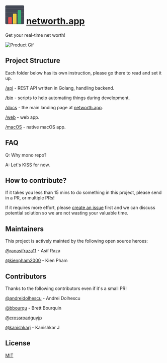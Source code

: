 # ![networth.app logo](landing/assets/img/networth.app-logo.png "networth.app logo") [networth.app](https://networth.app)

Get your real-time net worth!

![Product Gif](https://s3.amazonaws.com/creativetim_bucket/github/gif/black-dashboard.gif)

## Project Structure

Each folder below has its own instruction, please go there to read and set it up.

[/api](api/) - REST API written in Golang, handling backend.

[/bin](bin/) - scripts to help automating things during development.

[/docs](docs/) - the main landing page at [networth.app](https://networth.app).

[/web](web/) - web app.

[/macOS](macOS/) - native macOS app.

## FAQ

Q: Why mono repo?

A: Let's KISS for now.


## How to contribute?

If it takes you less than 15 mins to do something in this project, please send in a PR, or multiple PRs!

If it requires more effort, please [create an issue](https://github.com/networth-app/networth/issues/new) first and we can discuss potential solution so we are not wasting your valuable time.

## Maintainers

This project is actively mainted by the following open source heroes:

[@raoasifraza11](https://github.com/raoasifraza11) - Asif Raza

[@kienpham2000](https://github.com/kienpham2000) - Kien Pham

## Contributors

Thanks to the following contributors even if it's a small PR!

[@andreidolhescu](https://github.com/andreidolhescu) - Andrei Dolhescu

[@bbourqu](https://github.com/bbourqu) - Brett Bourquin

[@crossroadguyjp](https://github.com/crossroadguyjp)

[@kanishkarj](https://github.com/kanishkarj) - Kanishkar J

## License

[MIT](LICENSE)
